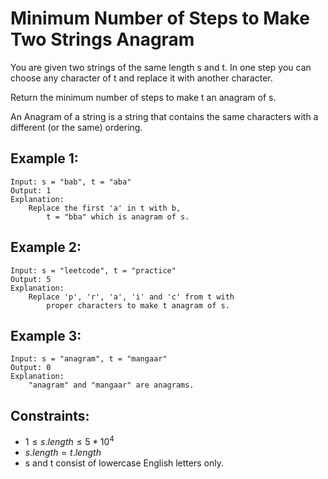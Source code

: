 # Minimum Number of Steps to Make Two Strings Anagram

You are given two strings of the same length s and t. In one step you can  
choose any character of t and replace it with another character.

Return the minimum number of steps to make t an anagram of s.

An Anagram of a string is a string that contains the same characters with a  
different (or the same) ordering.

 

## Example 1:

    Input: s = "bab", t = "aba"
    Output: 1
    Explanation: 
        Replace the first 'a' in t with b, 
            t = "bba" which is anagram of s.

## Example 2:

    Input: s = "leetcode", t = "practice"
    Output: 5
    Explanation: 
        Replace 'p', 'r', 'a', 'i' and 'c' from t with 
            proper characters to make t anagram of s.

## Example 3:

    Input: s = "anagram", t = "mangaar"
    Output: 0
    Explanation: 
        "anagram" and "mangaar" are anagrams. 

 

## Constraints:

* $1 \le s.length \le 5 * 10^4$
* $s.length = t.length$
* s and t consist of lowercase English letters only.

